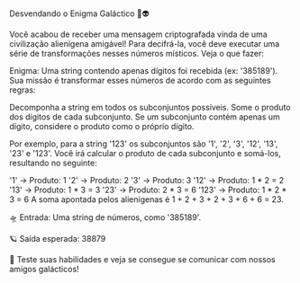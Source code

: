 Desvendando o Enigma Galáctico 🚀👽


Você acabou de receber uma mensagem criptografada vinda de uma civilização alienígena amigável! Para decifrá-la, você deve executar uma série de transformações nesses números místicos. Veja o que fazer:

Enigma: Uma string contendo apenas dígitos foi recebida (ex: '385189'). Sua missão é transformar esses números de acordo com as seguintes regras:

Decomponha a string em todos os subconjuntos possíveis.
Some o produto dos dígitos de cada subconjunto.
Se um subconjunto contém apenas um dígito, considere o produto como o próprio dígito.

Por exemplo, para a string '123' os subconjuntos são '1', '2', '3', '12', '13', '23' e '123'. Você irá calcular o produto de cada subconjunto e somá-los, resultando no seguinte:

'1' -> Produto: 1
'2' -> Produto: 2
'3' -> Produto: 3
'12' -> Produto: 1 * 2 = 2
'13' -> Produto: 1 * 3 = 3
'23' -> Produto: 2 * 3 = 6
'123' -> Produto: 1 * 2 * 3 = 6
A soma apontada pelos alienígenas é 1 + 2 + 3 + 2 + 3 + 6 + 6 = 23.

🛸 Entrada: Uma string de números, como '385189'.

🪐 Saída esperada: 38879 

🌌 Teste suas habilidades e veja se consegue se comunicar com nossos amigos galácticos!
